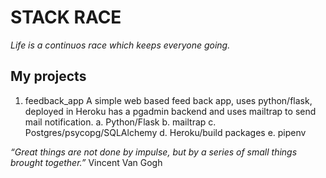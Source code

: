
# STACK RACE 

<i>Life is a continuos race which keeps everyone going. </i>

## My projects 

1. feedback_app 
A simple web based feed back app, uses python/flask, deployed in Heroku has a pgadmin backend and uses mailtrap to send mail notification.
a. Python/Flask
b. mailtrap
c. Postgres/psycopg/SQLAlchemy
d. Heroku/build packages
e. pipenv






<i>“Great things are not done by impulse, but by a series of small things brought together.” </i>  Vincent Van Gogh
